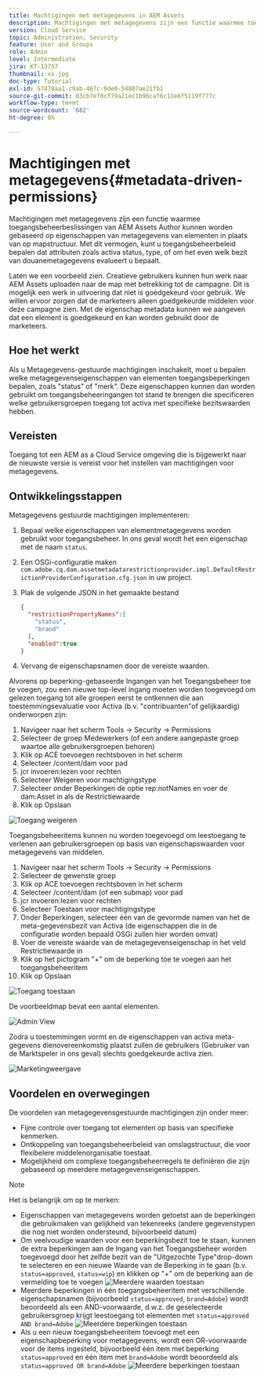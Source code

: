```yaml
---
title: Machtigingen met metagegevens in AEM Assets
description: Machtigingen met metagegevens zijn een functie waarmee toegang wordt beperkt op basis van de eigenschappen van metagegevens van elementen in plaats van de mapstructuur.
version: Cloud Service
topic: Administration, Security
feature: User and Groups
role: Admin
level: Intermediate
jira: KT-13757
thumbnail: xx.jpg
doc-type: Tutorial
exl-id: 57478aa1-c9ab-467c-9de0-54807ae21fb1
source-git-commit: 03cb7ef0cf79a21ec1b96caf6c11e6f5119f777c
workflow-type: tm+mt
source-wordcount: '682'
ht-degree: 0%

---
```


# Machtigingen met metagegevens{#metadata-driven-permissions}

Machtigingen met metagegevens zijn een functie waarmee toegangsbeheerbeslissingen van AEM Assets Author kunnen worden gebaseerd op eigenschappen van metagegevens van elementen in plaats van op mapstructuur. Met dit vermogen, kunt u toegangsbeheerbeleid bepalen dat attributen zoals activa status, type, of om het even welk bezit van douanemetagegevens evalueert u bepaalt.

Laten we een voorbeeld zien. Creatieve gebruikers kunnen hun werk naar AEM Assets uploaden naar de map met betrekking tot de campagne. Dit is mogelijk een werk in uitvoering dat niet is goedgekeurd voor gebruik. We willen ervoor zorgen dat de marketeers alleen goedgekeurde middelen voor deze campagne zien. Met de eigenschap metadata kunnen we aangeven dat een element is goedgekeurd en kan worden gebruikt door de marketeers.

## Hoe het werkt

Als u Metagegevens-gestuurde machtigingen inschakelt, moet u bepalen welke metagegevenseigenschappen van elementen toegangsbeperkingen bepalen, zoals &quot;status&quot; of &quot;merk&quot;. Deze eigenschappen kunnen dan worden gebruikt om toegangsbeheeringangen tot stand te brengen die specificeren welke gebruikersgroepen toegang tot activa met specifieke bezitswaarden hebben.

## Vereisten

Toegang tot een AEM as a Cloud Service omgeving die is bijgewerkt naar de nieuwste versie is vereist voor het instellen van machtigingen voor metagegevens.


## Ontwikkelingsstappen

Metagegevens gestuurde machtigingen implementeren:

1. Bepaal welke eigenschappen van elementmetagegevens worden gebruikt voor toegangsbeheer. In ons geval wordt het een eigenschap met de naam `status`.
1. Een OSGi-configuratie maken `com.adobe.cq.dam.assetmetadatarestrictionprovider.impl.DefaultRestrictionProviderConfiguration.cfg.json` in uw project.
1. Plak de volgende JSON in het gemaakte bestand

   ```json
   {
     "restrictionPropertyNames":[
       "status",
       "brand"
     ],
     "enabled":true
   }
   ```

1. Vervang de eigenschapsnamen door de vereiste waarden.


Alvorens op beperking-gebaseerde Ingangen van het Toegangsbeheer toe te voegen, zou een nieuwe top-level ingang moeten worden toegevoegd om gelezen toegang tot alle groepen eerst te ontkennen die aan toestemmingsevaluatie voor Activa (b.v. &quot;contribuanten&quot;of gelijkaardig) onderworpen zijn:

1. Navigeer naar het scherm Tools → Security → Permissions
1. Selecteer de groep Medewerkers (of een andere aangepaste groep waartoe alle gebruikersgroepen behoren)
1. Klik op ACE toevoegen rechtsboven in het scherm
1. Selecteer /content/dam voor pad
1. jcr invoeren:lezen voor rechten
1. Selecteer Weigeren voor machtigingstype
1. Selecteer onder Beperkingen de optie rep:notNames en voer de dam:Asset in als de Restrictiewaarde
1. Klik op Opslaan

![Toegang weigeren](./assets/metadata-driven-permissions/deny-access.png)

Toegangsbeheeritems kunnen nu worden toegevoegd om leestoegang te verlenen aan gebruikersgroepen op basis van eigenschapswaarden voor metagegevens van middelen.

1. Navigeer naar het scherm Tools → Security → Permissions
1. Selecteer de gewenste groep
1. Klik op ACE toevoegen rechtsboven in het scherm
1. Selecteer /content/dam (of een submap) voor pad
1. jcr invoeren:lezen voor rechten
1. Selecteer Toestaan voor machtigingstype
1. Onder Beperkingen, selecteer één van de gevormde namen van het de meta-gegevensbezit van Activa (de eigenschappen die in de configuratie worden bepaald OSGi zullen hier worden omvat)
1. Voer de vereiste waarde van de metagegevenseigenschap in het veld Restrictiewaarde in
1. Klik op het pictogram &quot;+&quot; om de beperking toe te voegen aan het toegangsbeheeritem
1. Klik op Opslaan

![Toegang toestaan](./assets/metadata-driven-permissions/allow-access.png)

De voorbeeldmap bevat een aantal elementen.

![Admin View](./assets/metadata-driven-permissions/admin-view.png)

Zodra u toestemmingen vormt en de eigenschappen van activa meta-gegevens dienovereenkomstig plaatst zullen de gebruikers (Gebruiker van de Marktspeler in ons geval) slechts goedgekeurde activa zien.

![Marketingweergave](./assets/metadata-driven-permissions/marketeer-view.png)

## Voordelen en overwegingen

De voordelen van metagegevensgestuurde machtigingen zijn onder meer:

- Fijne controle over toegang tot elementen op basis van specifieke kenmerken.
- Ontkoppeling van toegangsbeheerbeleid van omslagstructuur, die voor flexibelere middelenorganisatie toestaat.
- Mogelijkheid om complexe toegangsbeheerregels te definiëren die zijn gebaseerd op meerdere metagegevenseigenschappen.

>[!NOTE]
>
> Het is belangrijk om op te merken:
> 
> - Eigenschappen van metagegevens worden getoetst aan de beperkingen die gebruikmaken van gelijkheid van tekenreeks (andere gegevenstypen die nog niet worden ondersteund, bijvoorbeeld datum)
> - Om veelvoudige waarden voor een beperkingsbezit toe te staan, kunnen de extra beperkingen aan de Ingang van het Toegangsbeheer worden toegevoegd door het zelfde bezit van de &quot;Uitgezochte Type&quot;drop-down te selecteren en een nieuwe Waarde van de Beperking in te gaan (b.v. `status=approved`, `status=wip`) en klikken op &quot;+&quot; om de beperking aan de vermelding toe te voegen
> ![Meerdere waarden toestaan](./assets/metadata-driven-permissions/allow-multiple-values.png)
> - Meerdere beperkingen in één toegangsbeheeritem met verschillende eigenschapsnamen (bijvoorbeeld `status=approved`, `brand=Adobe`) wordt beoordeeld als een AND-voorwaarde, d.w.z. de geselecteerde gebruikersgroep krijgt leestoegang tot elementen met `status=approved AND brand=Adobe`
> ![Meerdere beperkingen toestaan](./assets/metadata-driven-permissions/allow-multiple-restrictions.png)
> - Als u een nieuw toegangsbeheeritem toevoegt met een eigenschapbeperking voor metagegevens, wordt een OR-voorwaarde voor de items ingesteld, bijvoorbeeld één item met beperking `status=approved` en één item met `brand=Adobe` wordt beoordeeld als `status=approved OR brand=Adobe`
> ![Meerdere beperkingen toestaan](./assets/metadata-driven-permissions/allow-multiple-aces.png)
